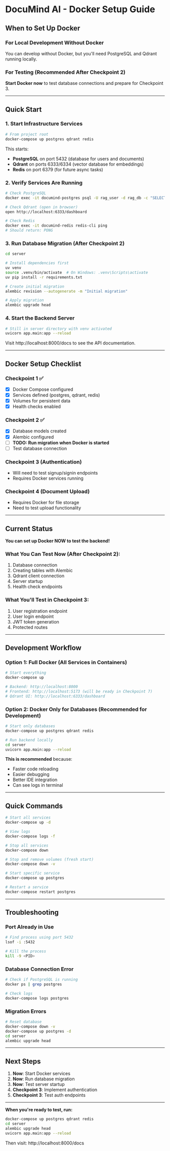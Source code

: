 # DocuMind AI - Docker Setup Guide

## When to Set Up Docker

### For Local Development Without Docker
You can develop without Docker, but you'll need PostgreSQL and Qdrant running locally.

### For Testing (Recommended After Checkpoint 2)
**Start Docker now** to test database connections and prepare for Checkpoint 3.

---

## Quick Start

### 1. Start Infrastructure Services

```bash
# From project root
docker-compose up postgres qdrant redis
```

This starts:
- **PostgreSQL** on port 5432 (database for users and documents)
- **Qdrant** on ports 6333/6334 (vector database for embeddings)
- **Redis** on port 6379 (for future async tasks)

### 2. Verify Services Are Running

```bash
# Check PostgreSQL
docker exec -it documind-postgres psql -U rag_user -d rag_db -c "SELECT version();"

# Check Qdrant (open in browser)
open http://localhost:6333/dashboard

# Check Redis
docker exec -it documind-redis redis-cli ping
# Should return: PONG
```

### 3. Run Database Migration (After Checkpoint 2)

```bash
cd server

# Install dependencies first
uv venv
source .venv/bin/activate  # On Windows: .venv\Scripts\activate
uv pip install -r requirements.txt

# Create initial migration
alembic revision --autogenerate -m "Initial migration"

# Apply migration
alembic upgrade head
```

### 4. Start the Backend Server

```bash
# Still in server directory with venv activated
uvicorn app.main:app --reload
```

Visit http://localhost:8000/docs to see the API documentation.

---

## Docker Setup Checklist

### Checkpoint 1 ✅
- [x] Docker Compose configured
- [x] Services defined (postgres, qdrant, redis)
- [x] Volumes for persistent data
- [x] Health checks enabled

### Checkpoint 2 ✅  
- [x] Database models created
- [x] Alembic configured
- [ ] **TODO: Run migration when Docker is started**
- [ ] Test database connection

### Checkpoint 3 (Authentication)
- Will need to test signup/signin endpoints
- Requires Docker services running

### Checkpoint 4 (Document Upload)
- Requires Docker for file storage
- Need to test upload functionality

---

## Current Status

**You can set up Docker NOW to test the backend!**

### What You Can Test Now (After Checkpoint 2):
1. Database connection
2. Creating tables with Alembic
3. Qdrant client connection
4. Server startup
5. Health check endpoints

### What You'll Test in Checkpoint 3:
1. User registration endpoint
2. User login endpoint
3. JWT token generation
4. Protected routes

---

## Development Workflow

### Option 1: Full Docker (All Services in Containers)
```bash
# Start everything
docker-compose up

# Backend: http://localhost:8000
# Frontend: http://localhost:5173 (will be ready in Checkpoint 7)
# Qdrant UI: http://localhost:6333/dashboard
```

### Option 2: Docker Only for Databases (Recommended for Development)
```bash
# Start only databases
docker-compose up postgres qdrant redis

# Run backend locally
cd server
uvicorn app.main:app --reload
```

**This is recommended** because:
- Faster code reloading
- Easier debugging
- Better IDE integration
- Can see logs in terminal

---

## Quick Commands

```bash
# Start all services
docker-compose up -d

# View logs
docker-compose logs -f

# Stop all services
docker-compose down

# Stop and remove volumes (fresh start)
docker-compose down -v

# Start specific service
docker-compose up postgres

# Restart a service
docker-compose restart postgres
```

---

## Troubleshooting

### Port Already in Use
```bash
# Find process using port 5432
lsof -i :5432

# Kill the process
kill -9 <PID>
```

### Database Connection Error
```bash
# Check if PostgreSQL is running
docker ps | grep postgres

# Check logs
docker-compose logs postgres
```

### Migration Errors
```bash
# Reset database
docker-compose down -v
docker-compose up postgres -d
cd server
alembic upgrade head
```

---

## Next Steps

1. **Now**: Start Docker services
2. **Now**: Run database migration
3. **Now**: Test server startup
4. **Checkpoint 3**: Implement authentication
5. **Checkpoint 3**: Test auth endpoints

---

**When you're ready to test, run:**
```bash
docker-compose up postgres qdrant redis
cd server
alembic upgrade head
uvicorn app.main:app --reload
```

Then visit: http://localhost:8000/docs

